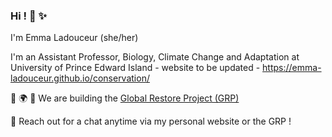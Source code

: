###  Hi ! 🙂 ✨

I'm Emma Ladouceur (she/her)

I'm an Assistant Professor, Biology, Climate Change and Adaptation at University of Prince Edward Island - website to be updated - https://emma-ladouceur.github.io/conservation/

🌱 🌍 🌱 We are building the [Global Restore Project (GRP)](https://www.globalrestoreproject.com/)

💬  Reach out for a chat anytime via my personal website or the GRP !

